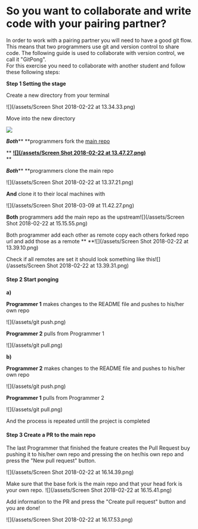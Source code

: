 # **So you want to collaborate and write code with your pairing partner?**

In order to work with a pairing partner you will need to have a good git flow. This means that two programmers use git and version control to share code. The following guide is used to collaborate with version control, we call it "GitPong".  
For this exercise you need to collaborate with another student and follow these following steps:

**Step 1 Setting the stage**

Create a new directory from your terminal

![](/assets/Screen Shot 2018-02-22 at 13.34.33.png)

Move into the new directory

![](/assets/cdgit.png)

_**Both**_** **programmers fork the [main repo](https://github.com/CraftAcademy/gitpong)

**  **[![](/assets/Screen Shot 2018-02-22 at 13.47.27.png)](https://github.com/CraftAcademy/gitpong)**      
**

_**Both**_** **programmers clone the main repo

![](/assets/Screen Shot 2018-02-22 at 13.37.21.png)

**And** clone it to their local machines with

![](/assets/Screen Shot 2018-03-09 at 11.42.27.png)

**Both** programmers add the main repo as the upstream![](/assets/Screen Shot 2018-02-22 at 15.15.55.png)

Both programmer add each other as remote copy each others forked repo url and add those as a remote ** **![](/assets/Screen Shot 2018-02-22 at 13.39.10.png)

Check if all remotes are set it should look something like this![](/assets/Screen Shot 2018-02-22 at 13.39.31.png)

#### Step 2 Start ponging

**a\)**

**Programmer 1** makes changes to the README file and pushes to his/her own repo

![](/assets/git push.png)

**Programmer 2** pulls from Programmer 1

![](/assets/git pull.png)

**b\)**

**Programmer 2** makes changes to the README file and pushes to his/her own repo

![](/assets/git push.png)

**Programmer 1** pulls from Programmer 2

![](/assets/git pull.png)

And the process is repeated untill the project is completed

#### Step 3 Create a PR to the main repo

The last Programmer that finished the feature creates the Pull Request buy pushing it to his/her own repo and pressing the on her/his own repo and press the "New pull request" button.

![](/assets/Screen Shot 2018-02-22 at 16.14.39.png)

Make sure that the base fork is the main repo and that your head fork is your own repo.  ![](/assets/Screen Shot 2018-02-22 at 16.15.41.png)

Add information to the PR and press the "Create pull request" button and you are done!

![](/assets/Screen Shot 2018-02-22 at 16.17.53.png)

